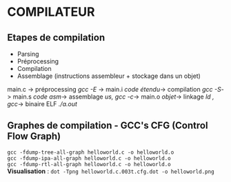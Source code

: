 # COMPILATEUR

## Etapes de compilation
- Parsing
- Préprocessing
- Compilation
- Assemblage (instructions assembleur + stockage dans un objet)

main.c -> préprocessing *gcc -E* -> main.i *code étendu*-> compilation *gcc -S*-> main.s *code asm*-> assemblage *us, gcc -c*-> main.o *objet*-> linkage *ld , gcc*-> binaire ELF *./a.out*


## Graphes de compilation - GCC's CFG (Control Flow Graph)
```gcc -fdump-tree-all-graph helloworld.c -o helloworld.o ``` <br>
```gcc -fdump-ipa-all-graph helloworld.c -o helloworld.o  ``` <br>
``` gcc -fdump-rtl-all-graph helloworld.c -o helloworld.o ``` <br>
**Visualisation** : ```dot -Tpng helloworld.c.003t.cfg.dot -o helloworld.png```